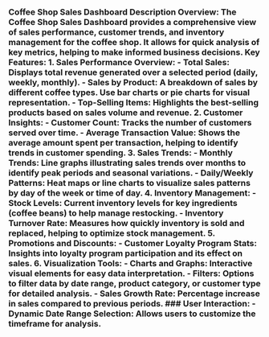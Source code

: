 ### Coffee Shop Sales Dashboard Description  **Overview:** The Coffee Shop Sales Dashboard provides a comprehensive view of sales performance, customer trends, and inventory management for the coffee shop. It allows for quick analysis of key metrics, helping to make informed business decisions.  **Key Features:**  1. **Sales Performance Overview:**    - **Total Sales**: Displays total revenue generated over a selected period (daily, weekly, monthly).    - **Sales by Product**: A breakdown of sales by different coffee types. Use bar charts or pie charts for visual representation.    - **Top-Selling Items**: Highlights the best-selling products based on sales volume and revenue.  2. **Customer Insights:**    - **Customer Count**: Tracks the number of customers served over time.    - **Average Transaction Value**: Shows the average amount spent per transaction, helping to identify trends in customer spending.  3. **Sales Trends:**    - **Monthly Trends**: Line graphs illustrating sales trends over months to identify peak periods and seasonal variations.    - **Daily/Weekly Patterns**: Heat maps or line charts to visualize sales patterns by day of the week or time of day.  4. **Inventory Management:**    - **Stock Levels**: Current inventory levels for key ingredients (coffee beans) to help manage restocking.    - **Inventory Turnover Rate**: Measures how quickly inventory is sold and replaced, helping to optimize stock management.  5. **Promotions and Discounts:**  - **Customer Loyalty Program Stats**: Insights into loyalty program participation and its effect on sales.  6. **Visualization Tools:**    - **Charts and Graphs**: Interactive visual elements for easy data interpretation.    - **Filters**: Options to filter data by date range, product category, or customer type for detailed analysis.  - **Sales Growth Rate**: Percentage increase in sales compared to previous periods.  ### User Interaction: - **Dynamic Date Range Selection**: Allows users to customize the timeframe for analysis. 
